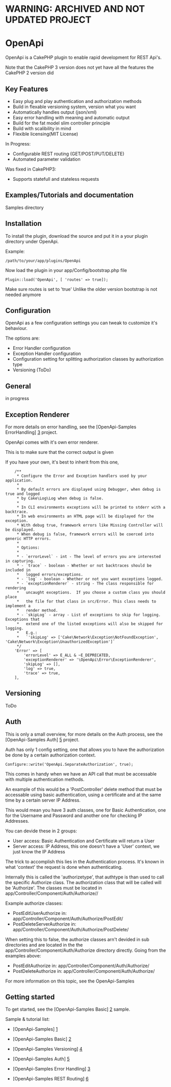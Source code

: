 # WARNING: ARCHIVED AND NOT UPDATED PROJECT

# OpenApi

OpenApi is a CakePHP plugin to enable rapid development for REST Api's.

Note that the CakePHP 3 version does not yet have all the features the CakePHP 2 version did

## Key Features

* Easy plug and play authentication and authorization methods 
* Build in flexable versioning system, version what you want
* Automatically handles output (json/xml)
* Easy error handling with meaning and automatic output
* Build for the fat model slim controller principle
* Build with scalibility in mind
* Flexible licensing(MIT License)

In Progress:
 * Configurable REST routing (GET/POST/PUT/DELETE)
 * Automated parameter validation
 
Was fixed in CakePHP3:
* Supports statefull and stateless requests

## Examples/Tutorials and documentation


Samples directory


## Installation


To install the plugin, download the source and put it in a your plugin directory under OpenApi.

Example:
```
/path/to/your/app/plugins/OpenApi
```

Now load the plugin in your app/Config/bootstrap.php file
```
Plugin::load('OpenApi', [ 'routes' => true]);
```

Make sure routes is set to 'true'
Unlike the older version bootstrap is not needed anymore

## Configuration


OpenApi as a few configuration settings you can tweak to customize it's behaviour.

The options are:

- Error Handler configuration
- Exception Handler configuration
- Configuration setting for splitting authorization classes by authorization type
- Versioning (ToDo)

## General

in progress

## Exception Renderer


For more details on error handling, see the [OpenApi-Samples ErrorHandling] [3] project.


OpenApi comes with it's own error renderer.

This is to make sure that the correct output is given

If you have your own, it's best to inherit from this one, 
```
    /**
     * Configure the Error and Exception handlers used by your application.
     *
     * By default errors are displayed using Debugger, when debug is true and logged
     * by Cake\Log\Log when debug is false.
     *
     * In CLI environments exceptions will be printed to stderr with a backtrace.
     * In web environments an HTML page will be displayed for the exception.
     * With debug true, framework errors like Missing Controller will be displayed.
     * When debug is false, framework errors will be coerced into generic HTTP errors.
     *
     * Options:
     *
     * - `errorLevel` - int - The level of errors you are interested in capturing.
     * - `trace` - boolean - Whether or not backtraces should be included in
     *   logged errors/exceptions.
     * - `log` - boolean - Whether or not you want exceptions logged.
     * - `exceptionRenderer` - string - The class responsible for rendering
     *   uncaught exceptions.  If you choose a custom class you should place
     *   the file for that class in src/Error. This class needs to implement a
     *   render method.
     * - `skipLog` - array - List of exceptions to skip for logging. Exceptions that
     *   extend one of the listed exceptions will also be skipped for logging.
     *   E.g.:
     *   `'skipLog' => ['Cake\Network\Exception\NotFoundException', 'Cake\Network\Exception\UnauthorizedException']`
     */
    'Error' => [
        'errorLevel' => E_ALL & ~E_DEPRECATED,
        'exceptionRenderer' => '\OpenApi\Error\ExceptionRenderer',
        'skipLog' => [],
        'log' => true,
        'trace' => true,
    ],
```
 
## Versioning

ToDo
 
## Auth

This is only a small overview, for more details on the Auth process, see the [OpenApi-Samples Auth] [5] project.


Auth has only 1 config setting, one that allows you to have the authorization be done by a certain authorization context.

    Configure::write('OpenApi.SeparateAuthorization', true);

This comes in handy when we have an API call that must be accessable with multiple authentication methods.

An example of this would be a 'PostController' delete method that must be accessable using basic authentication, using a certificate and at the same time by a certain server IP Address.

This would mean you have 3 auth classes, one for Basic Authentication, one for the Username and Password and another one for checking IP Addresses.


You can devide these in 2 groups:
 - User access: Basic Authentication and Certificate will return a User
 - Server access: IP Address, this one doesn't have a 'User' context, we just know the IP Address

The trick to accomplish this lies in the Authentication process.
It's known in what 'context' the request is done when authenticating.

Internally this is called the 'authorizetype', that authtype is than used to call the specific Authorize class.
The authorization class that will be called will be '<Controller><Action><AuthorizeType>Authorize'.
The classes must be located in app/Controller/Component/Auth/Authorize/<Controller><Action>/

Example authorize classes: 
  - PostEditUserAuthorize in: app/Controller/Component/Auth/Authorize/PostEdit/
  - PostDeleteServerAuthorize in: app/Controller/Component/Auth/Authorize/PostDelete/
 
When setting this to false, the authorize classes arn't devided in sub directories and are located in the the app/Controller/Component/Auth/Authorize directory directly. 
 Going from the examples above:
  - PostEditAuthorize in: app/Controller/Component/Auth/Authorize/
  - PostDeleteAuthorize in: app/Controller/Component/Auth/Authorize/


For more information on this topic, see the OpenApi-Samples



## Getting started

To get started, see the [OpenApi-Samples Basic] [2] sample.

Sample & tutorial list:
- [OpenApi-Samples] [1]
- [OpenApi-Samples Basic] [2]
- [OpenApi-Samples Versioning] [4]
- [OpenApi-Samples Auth] [5]
- [OpenApi-Samples Error Handling] [3]
- [OpenApi-Samples REST Routing] [6]

  [1]: https://github.com/nvanlaerebeke/OpenApi-Samples        "OpenApi-Samples"
  [2]: https://github.com/nvanlaerebeke/OpenApi-Samples/tree/master/Basic        "OpenApi-Samples Basic"
  [3]: https://github.com/nvanlaerebeke/OpenApi-Samples/tree/master/Error%20Handling        "OpenApi-Samples ErrorHandling"
  [4]: https://github.com/nvanlaerebeke/OpenApi-Samples/tree/master/Versioning        "OpenApi-Samples Versioning"
  [5]: https://github.com/nvanlaerebeke/OpenApi-Samples/tree/master/Auth        "OpenApi-Samples Auth"
  [6]: https://github.com/nvanlaerebeke/OpenApi-Samples/tree/master/REST%20Routing        "OpenApi-Samples REST Routing"
